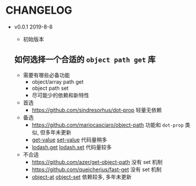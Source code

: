# CHANGELOG

* v0.0.1 2019-8-8

  * 初始版本
  
  ## 如何选择一个合适的 `object path get` 库
  * 需要有哪些必备功能
    * object/array path get
    * object path set
    * 尽可能少的依赖和新特性
  * 首选
    * https://github.com/sindresorhus/dot-prop 轻量无依赖
  * 备选
    * https://github.com/mariocasciaro/object-path 功能和 `dot-prop` 类似, 但多年未更新
    * [get-value](https://github.com/jonschlinkert/get-value) [set-value](https://github.com/jonschlinkert/set-value) 代码量稍多
    * [lodash.get](https://github.com/lodash/lodash/) [lodash.set](https://github.com/lodash/lodash/) 代码量较多
  * 不合适
    * https://github.com/azer/get-object-path 没有 set 机制
    * https://github.com/queicherius/fast-get 没有 set 机制
    * [object-at](https://github.com/gearcase/object-at) [object-set](https://github.com/gearcase/object-set) 依赖较多, 多年未更新